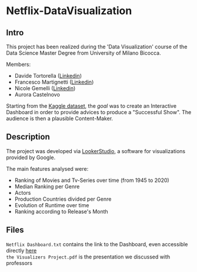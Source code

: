# Netflix-DataVisualization

## Intro
This project has been realized during the 'Data Visualization' course of the Data Science Master Degree from University of Milano Bicocca.

Members:
- Davide Tortorella ([Linkedin](https://www.linkedin.com/in/davide-tortorella-92867424b/)) 
- Francesco Martignetti ([Linkedin](https://www.linkedin.com/in/francesco-martignetti-34475b229/))
- Nicole Gemelli ([Linkedin](https://www.linkedin.com/in/nicole-gemelli-98054a31a/)) 
- Aurora Castelnovo

Starting from the [Kaggle dataset](https://www.kaggle.com/datasets/shivamb/netflix-shows), the *goal* was to create an Interactive Dashboard in order to 
provide advices to produce a "Successful Show". 
The audience is then a plausible Content-Maker.

## Description
The project was developed via [LookerStudio](https://lookerstudio.google.com/), a software for visualizations provided by Google.

The main features analysed were:
- Ranking of Movies and Tv-Series over time (from 1945 to 2020)
- Median Ranking per Genre 
- Actors
- Production Countries divided per Genre
- Evolution of Runtime over time
- Ranking according to Release's Month

## Files
`Netflix Dashboard.txt` contains the link to the Dashboard, even accessible directly [here](https://lookerstudio.google.com/u/2/reporting/fe4f844b-2e02-4b17-b804-143915fbfd4c/page/p_inpq61dmnd) \
`the Visualizers Project.pdf` is the presentation we discussed with professors
